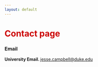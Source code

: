 ```yaml
---
layout: default
---
```


<h1 style="color: #cc0000;">Contact page</h1>

<h3>Email</h3>
<p>
<b>University Email. </b>
  <i class="fa fa-envelope"></i>
  <a href="mailto:jesse.campbell@duke.edu">jesse.campbell@duke.edu</a>
</p>
